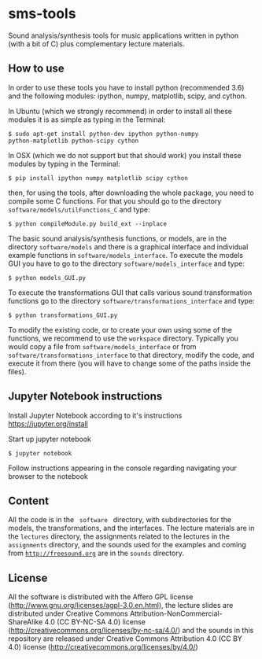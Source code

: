 sms-tools
========= 


Sound analysis/synthesis tools for music applications written in python (with a bit of C) plus complementary lecture materials.

How to use
----------

In order to use these tools you have to install python (recommended 3.6) and the following modules: ipython, numpy, matplotlib, scipy, and cython. 

In Ubuntu (which we strongly recommend) in order to install all these modules it is as simple as typing in the Terminal:

<code>$ sudo apt-get install python-dev ipython python-numpy python-matplotlib python-scipy cython</code>

In OSX (which we do not support but that should work) you install these modules by typing in the Terminal:

<code>$ pip install ipython numpy matplotlib scipy cython</code>

then, for using the tools, after downloading the whole package, you need to compile some C functions. For that you should go to the directory <code>software/models/utilFunctions_C</code> and type:</p>

<code>$ python compileModule.py build_ext --inplace </code>

The basic sound analysis/synthesis functions, or models, are in the directory <code>software/models</code> and there is a graphical interface and individual example functions in <code>software/models_interface</code>. To execute the models GUI you have to go to the directory <code>software/models_interface</code> and type: 

<code>$ python models_GUI.py </code>

To execute the transformations GUI that calls various sound transformation functions go to the directory <code>software/transformations_interface</code> and type: 

<code>$ python transformations_GUI.py </code>

To modify the existing code, or to create your own using some of the functions, we recommend to use the <code>workspace</code> directory. Typically you would copy a file from <code>software/models_interface</code> or from <code>software/transformations_interface</code> to that directory, modify the code, and execute it from there (you will have to change some of the paths inside the files). 

Jupyter Notebook instructions
-------

Install Jupyter Notebook according to it's instructions https://jupyter.org/install

Start up jupyter notebook

<code>$ jupyter notebook</code> 

Follow instructions appearing in the console regarding navigating your browser to the notebook

Content
-------

All the code is in the <code> software </code> directory, with subdirectories for the models, the transformations, and the interfaces. The lecture materials are in the <code>lectures</code> directory, the assignments related to the lectures in the  <code>assignments</code> directory, and the sounds used for the examples and coming from <code>http://freesound.org</code> are in the <code>sounds</code> directory.

License
-------
All the software is distributed with the Affero GPL license (http://www.gnu.org/licenses/agpl-3.0.en.html), the lecture slides are distributed under Creative Commons Attribution-NonCommercial-ShareAlike 4.0 (CC BY-NC-SA 4.0) license (http://creativecommons.org/licenses/by-nc-sa/4.0/) and the sounds in this repository are released under Creative Commons Attribution 4.0 (CC BY 4.0) license (http://creativecommons.org/licenses/by/4.0/)

